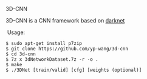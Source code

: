 3D-CNN

  3D-CNN is a CNN framework based on [darknet](https://github.com/pjreddie/darknet)
  
  Usage:
  
	$ sudo apt-get install p7zip
	$ git clone https://github.com/yp-wang/3d-cnn
	$ cd 3d-cnn
	$ 7z x 3dNetworkDataset.7z -r -o .
	$ make
	$ ./3DNet [train/valid] [cfg] [weights (optional)]
